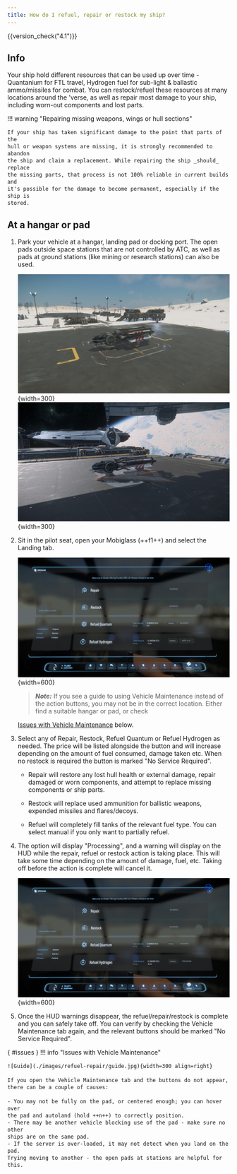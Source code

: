 ```yaml
---
title: How do I refuel, repair or restock my ship?
---
```


{{version_check("4.1")}}

## Info

Your ship hold different resources that can be used up over time - Quantanium
for FTL travel, Hydrogen fuel for sub-light & ballastic ammo/missiles for
combat. You can restock/refuel these resources at many locations around the
'verse, as well as repair most damage to your ship, including worn-out
components and lost parts.

!!! warning "Repairing missing weapons, wings or hull sections"

    If your ship has taken significant damage to the point that parts of the
    hull or weapon systems are missing, it is strongly recommended to abandon
    the ship and claim a replacement. While repairing the ship _should_ replace
    the missing parts, that process is not 100% reliable in current builds and
    it's possible for the damage to become permanent, especially if the ship is
    stored.

## At a hangar or pad

1. Park your vehicle at a hangar, landing pad or docking port. The open pads
outside space stations that are not controlled by ATC, as well as pads at
ground stations (like mining or research stations) can also be used.

    ![Landed at station](./images/refuel-repair/station.jpg){width=300}
    ![Landed at pad](./images/refuel-repair/pad.jpg){width=300}

2. Sit in the pilot seat, open your Mobiglass (++f1++) and select the Landing tab.

    ![Vehicle Maintenance](./images/refuel-repair/mobiglass.jpg){width=600}

    > ***Note:*** If you see a guide to using Vehicle Maintenance instead of
    the action buttons, you may not be in the correct location. Either find a
    suitable hangar or pad, or check
    <!-- markdownlint-disable-next-line MD051 -->
    [Issues with Vehicle Maintenance](#issues) below.

3. Select any of Repair, Restock, Refuel Quantum or Refuel Hydrogen as needed.
The price will be listed alongside the button and will increase depending on
the amount of fuel consumed, damage taken etc. When no restock is required the
button is marked "No Service Required".

    - Repair will restore any lost hull health or external damage, repair
    damaged or worn components, and attempt to replace missing components or
    ship parts.

    - Restock will replace used ammunition for ballistic weapons, expended
    missiles and flares/decoys.

    - Refuel will completely fill tanks of the relevant fuel type. You can
    select manual if you only want to partially refuel.

4. The option will display "Processing", and a warning will display on the HUD
while the repair, refuel or restock action is taking place. This will take some
time depending on the amount of damage, fuel, etc. Taking off before the action
is complete will cancel it.

    ![Processing](./images/refuel-repair/processing.jpg){width=600}

5. Once the HUD warnings disappear, the refuel/repair/restock is complete and
you can safely take off. You can verify by checking the Vehicle Maintenance tab
again, and the relevant buttons should be marked "No Service Required".

<!-- markdownlint-disable-next-line MD042 -->
[](){ #issues }
!!! info "Issues with Vehicle Maintenance"

    ![Guide](./images/refuel-repair/guide.jpg){width=300 align=right}

    If you open the Vehicle Maintenance tab and the buttons do not appear,
    there can be a couple of causes:

    - You may not be fully on the pad, or centered enough; you can hover over
    the pad and autoland (hold ++n++) to correctly position.
    - There may be another vehicle blocking use of the pad - make sure no other
    ships are on the same pad.
    - If the server is over-loaded, it may not detect when you land on the pad.
    Trying moving to another - the open pads at stations are helpful for this.
